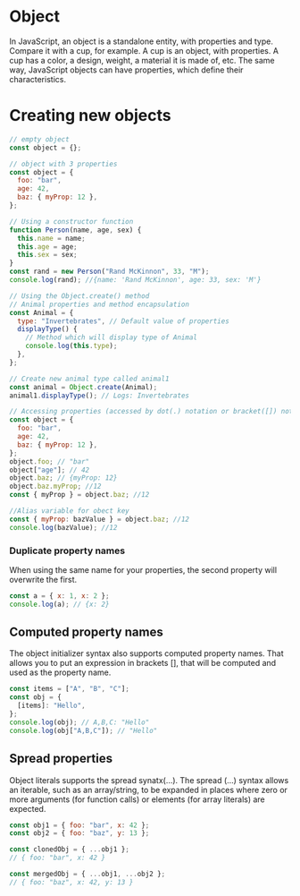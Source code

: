 # Object

In JavaScript, an object is a standalone entity, with properties and type. Compare it with a cup, for example. A cup is an object, with properties. A cup has a color, a design, weight, a material it is made of, etc. The same way, JavaScript objects can have properties, which define their characteristics.

# Creating new objects

```js
// empty object
const object = {};
```

```js
// object with 3 properties
const object = {
  foo: "bar",
  age: 42,
  baz: { myProp: 12 },
};
```

```js
// Using a constructor function
function Person(name, age, sex) {
  this.name = name;
  this.age = age;
  this.sex = sex;
}
const rand = new Person("Rand McKinnon", 33, "M");
console.log(rand); //{name: 'Rand McKinnon', age: 33, sex: 'M'}
```

```js
// Using the Object.create() method
// Animal properties and method encapsulation
const Animal = {
  type: "Invertebrates", // Default value of properties
  displayType() {
    // Method which will display type of Animal
    console.log(this.type);
  },
};

// Create new animal type called animal1
const animal = Object.create(Animal);
animal1.displayType(); // Logs: Invertebrates
```

```js
// Accessing properties (accessed by dot(.) notation or bracket([]) notation or Object destructuring)
const object = {
  foo: "bar",
  age: 42,
  baz: { myProp: 12 },
};
object.foo; // "bar"
object["age"]; // 42
object.baz; // {myProp: 12}
object.baz.myProp; //12
const { myProp } = object.baz; //12

//Alias variable for obect key
const { myProp: bazValue } = object.baz; //12
console.log(bazValue); //12
```

### Duplicate property names

When using the same name for your properties, the second property will overwrite the first.

```js
const a = { x: 1, x: 2 };
console.log(a); // {x: 2}
```

## Computed property names

The object initializer syntax also supports computed property names. That allows you to put an expression in brackets [], that will be computed and used as the property name.

```js
const items = ["A", "B", "C"];
const obj = {
  [items]: "Hello",
};
console.log(obj); // A,B,C: "Hello"
console.log(obj["A,B,C"]); // "Hello"
```

## Spread properties

Object literals supports the spread synatx(...). The spread (...) syntax allows an iterable, such as an array/string, to be expanded in places where zero or more arguments (for function calls) or elements (for array literals) are expected.

```js
const obj1 = { foo: "bar", x: 42 };
const obj2 = { foo: "baz", y: 13 };

const clonedObj = { ...obj1 };
// { foo: "bar", x: 42 }

const mergedObj = { ...obj1, ...obj2 };
// { foo: "baz", x: 42, y: 13 }
```
